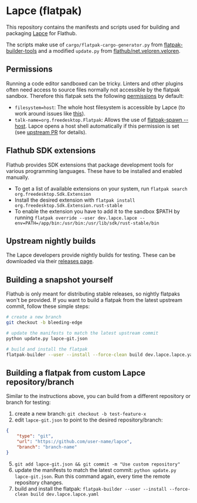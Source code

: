 # Lapce (flatpak)

This repository contains the manifests and scripts used for building and packaging [Lapce](https://github.com/lapce/lapce) for Flathub.

The scripts make use of `cargo/flatpak-cargo-generator.py` from [flatpak-builder-tools](https://github.com/flatpak/flatpak-builder-tools) and a modified `update.py` from [flathub/net.veloren.veloren](https://github.com/flathub/net.veloren.veloren).

## Permissions

Running a code editor sandboxed can be tricky. Linters and other plugins often need access to source files normally not accessible by the flatpak sandbox. Therefore this flatpak sets the following [permissions](https://docs.flatpak.org/en/latest/sandbox-permissions-reference.html) by default:
* `filesystem=host`: The whole host filesystem is accessible by Lapce (to work around issues like [this](https://github.com/flathub/dev.lapce.lapce/issues/3)).
* `talk-name=org.freedesktop.Flatpak`: Allows the use of [flatpak-spawn --host](https://docs.flatpak.org/en/latest/flatpak-command-reference.html#flatpak-spawn). Lapce opens a host shell automatically if this permission is set (see [upstream PR](https://github.com/lapce/lapce/pull/1084) for details).

## Flathub SDK extensions
Flathub provides SDK extensions that package development tools for various programming languages. These have to be installed and enabled manually.
* To get a list of available extensions on your system, run
`flatpak search org.freedesktop.Sdk.Extension`
* Install the desired extension with `flatpak install org.freedesktop.Sdk.Extension.rust-stable`
* To enable the extension you have to add it to the sandbox $PATH by running `flatpak override --user dev.lapce.lapce --env=PATH=/app/bin:/usr/bin:/usr/lib/sdk/rust-stable/bin`

## Upstream nightly builds

The Lapce developers provide nightly builds for testing. These can be downloaded via their [releases page](https://github.com/lapce/lapce/releases).

## Building a snapshot yourself

Flathub is only meant for distributing stable releases, so nightly flatpaks won't be provided. If you want to build a flatpak from the latest upstream commit, follow these simple steps:
```sh
# create a new branch
git checkout -b bleeding-edge

# update the manifests to match the latest upstream commit
python update.py lapce-git.json

# build and install the flatpak
flatpak-builder --user --install --force-clean build dev.lapce.lapce.yaml
```

## Building a flatpak from custom Lapce repository/branch

Similar to the instructions above, you can build from a different repository or branch for testing:
1. create a new branch: `git checkout -b test-feature-x`
2. edit `lapce-git.json` to point to the desired repository/branch:
```json
{
    "type": "git",
    "url": "https://github.com/user-name/lapce",
    "branch": "branch-name"
}
```
5. `git add lapce-git.json && git commit -m "Use custom repository"`
4. update the manifests to match the latest commit: `python update.py lapce-git.json`. Run this command again, every time the remote repository changes.
5. build and install the flatpak: `flatpak-builder --user --install --force-clean build dev.lapce.lapce.yaml`
